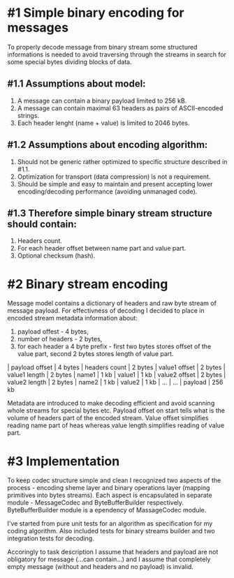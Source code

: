 # #1 Simple binary encoding for messages

To properly decode message from binary stream some structured informations is needed to avoid traversing through the streams in search for some special bytes dividing blocks of data.

## #1.1 Assumptions about model:

1. A message can contain a binary payload limited to 256 kB.
2. A message can contain maximal 63 headers as pairs of ASCII-encoded strings.
3. Each header lenght (name + value) is limited to 2046 bytes.

## #1.2 Assumptions about encoding algorithm:

1. Should not be generic rather optimized to specific structure described in #1.1.
2. Optimization for transport (data compression) is not a requirement.
3. Should be simple and easy to maintain and present accepting lower encoding/decoding performance (avoiding unmanaged code).

## #1.3 Therefore simple binary stream structure should contain:

1. Headers count.
2. For each header offset between name part and value part.
3. Optional checksum (hash).

# #2 Binary stream encoding

Message model contains a dictionary of headers and raw byte stream of message payload. For effectivness of decoding I decided to place in encoded stream
metadata information about:

1. payload offest - 4 bytes,
2. number of headers - 2 bytes,
3. for each header a 4 byte prefix - first two bytes stores offset of the value part, second 2 bytes stores length of value part.

| payload offset | 4 bytes
| headers count | 2 bytes
| value1 offset | 2 bytes
| value1 length | 2 bytes
| name1 | 1 kb
| value1 | 1 kb
| value2 offset | 2 bytes
| value2 length | 2 bytes
| name2 | 1 kb
| value2 | 1 kb
| ... | ...
| payload | 256 kb

Metadata are introduced to make decoding efficient and avoid scanning whole streams for special bytes etc.
Payload offset on start tells what is the volume of headers part of the encoded stream.
Value offset simplifies reading name part of heas whereas value length simplifies reading of value part.

# #3 Implementation

To keep codec structure simple and clean I recognized two aspects of the process - encoding sheme layer and binary operations layer (mapping primitives into bytes streams).
Each aspect is encapsulated in separate module - MessageCodec and ByteBufferBuilder respectively. ByteBufferBuilder module is a ependency of MassageCodec module.

I've started from pure unit tests for an algorithm as specification for my coding algorithm. Also included tests for binary streams builder and
two integration tests for decoding.

Accoringly to task description I assume that headers and payload are not obligatory for message (...can contain...) and I assume that
completely empty message (without and headers and no payload) is invalid.
